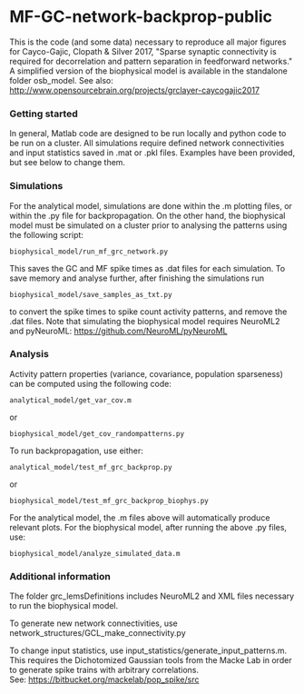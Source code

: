# MF-GC-network-backprop-public

This is the code (and some data) necessary to reproduce all major figures for Cayco-Gajic, Clopath & Silver 2017, "Sparse synaptic connectivity is required for decorrelation and pattern separation in feedforward networks." A simplified version of the biophysical model is available in the standalone folder osb_model. See also: http://www.opensourcebrain.org/projects/grclayer-caycogajic2017

### Getting started
In general, Matlab code are designed to be run locally and python code to be run on a cluster. All simulations require defined network connectivities and input statistics saved in .mat or .pkl files. Examples have been provided, but see below to change them.

### Simulations
For the analytical model, simulations are done within the .m plotting files, or within the .py file for backpropagation. On the other hand, the biophysical model must be simulated on a cluster prior to analysing the patterns using the following script:
```
biophysical_model/run_mf_grc_network.py
```
This saves the GC and MF spike times as .dat files for each simulation. To save memory and analyse further, after finishing the simulations run
```
biophysical_model/save_samples_as_txt.py
```
to convert the spike times to spike count activity patterns, and remove the .dat files. Note that simulating the biophysical model requires NeuroML2 and pyNeuroML: https://github.com/NeuroML/pyNeuroML

### Analysis
Activity pattern properties (variance, covariance, population sparseness) can be computed using the following code:
```
analytical_model/get_var_cov.m
```
or
```
biophysical_model/get_cov_randompatterns.py
```

To run backpropagation, use either:
```
analytical_model/test_mf_grc_backprop.py
```
or
```
biophysical_model/test_mf_grc_backprop_biophys.py
```

For the analytical model, the .m files above will automatically produce relevant plots. For the biophysical model, after running the above .py files, use:
```
biophysical_model/analyze_simulated_data.m
```

### Additional information
The folder grc_lemsDefinitions includes NeuroML2 and XML files necessary to run the biophysical model.

To generate new network connectivities, use network_structures/GCL_make_connectivity.py

To change input statistics, use input_statistics/generate_input_patterns.m.  This requires the Dichotomized Gaussian tools from the Macke Lab in order to generate spike trains with arbitrary correlations. See: https://bitbucket.org/mackelab/pop_spike/src

